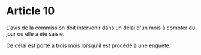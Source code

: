 # Article 10

L'avis de la commission doit intervenir dans un délai d'un mois à compter du jour où elle a été saisie.

Ce délai est porté à trois mois lorsqu'il est procédé à une enquête.
